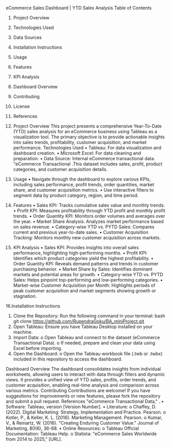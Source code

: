 eCommerce Sales Dashboard | YTD Sales Analysis
Table of Contents
1.	Project Overview
2.	Technologies Used
3.	Data Sources
4.	Installation Instructions
5.	Usage
6.	Features
7.	KPI Analysis
8.	Dashboard Overview
9.	Contributing
10.	License
11.	References
12. Project Overview
This project presents a comprehensive Year-To-Date (YTD) sales analysis for an eCommerce business using Tableau as a visualization tool. The primary objective is to provide actionable insights into sales trends, profitability, customer acquisition, and market performance.
Technologies Used
•	Tableau: For data visualization and dashboard creation.
•	Microsoft Excel: For data cleaning and preparation.
•	Data Source: Internal eCommerce transactional data.
"eCommerce Transactional .This dataset includes sales, profit, product categories, and customer acquisition details.
13. Usage
•	Navigate through the dashboard to explore various KPIs, including sales performance, profit trends, order quantities, market share, and customer acquisition metrics.
•	Use interactive filters to segment data by product category, region, and time period.

14. Features
•	Sales KPI: Tracks cumulative sales value and monthly trends.
•	Profit KPI: Measures profitability through YTD profit and monthly profit trends.
•	Order Quantity KPI: Monitors order volumes and averages over the year.
•	Market Share Analysis: Analyzes market performance based on sales revenue.
•	Category-wise YTD vs. PYTD Sales: Compares current and previous year-to-date sales.
•	Customer Acquisition Tracking: Monitors monthly new customer acquisition across markets.
15. KPI Analysis
•	Sales KPI: Provides insights into overall sales performance, highlighting high-performing months.
•	Profit KPI: Identifies which product categories yield the highest profitability.
•	Order Quantity KPI: Reveals demand patterns and trends in customer purchasing behavior.
•	Market Share by Sales: Identifies dominant markets and potential areas for growth.
•	Category-wise YTD vs. PYTD Sales: Helps pinpoint top-performing and low-performing categories.
•	Market-wise Customer Acquisition per Month: Highlights periods of peak customer acquisition and market segments showing growth or stagnation.

16.Installation Instructions
1.	Clone the Repository:
Run the following command in your terminal:
bash
git clone https://github.com/RupendraGoku/BA_miniProject.git
2.	Open Tableau:
Ensure you have Tableau Desktop installed on your machine.
3.	Import Data:
o	Open Tableau and connect to the dataset (eCommerce Transactional Data).
o	If needed, prepare and clean your data using Excel before importing.
4.	Open the Dashboard:
o	Open the Tableau workbook file (.twb or .twbx) included in this repository to access the dashboard.

Dashboard Overview
The dashboard consolidates insights from individual worksheets, allowing users to interact with data through filters and dynamic views. It provides a unified view of YTD sales, profits, order trends, and customer acquisition, enabling real-time analysis and comparison across various metrics.
Contributing
Contributions are welcome! If you have suggestions for improvements or new features, please fork the repository and submit a pull request.
References
"eCommerce Transactional Data," .
•	Software: Tableau, version [Version Number].
•	Literature:
o	Chaffey, D. (2022). Digital Marketing: Strategy, Implementation and Practice. Pearson.
o	Kotler, P., & Keller, K. L. (2016). Marketing Management. Pearson.
o	Kumar, V., & Reinartz, W. (2016). "Creating Enduring Customer Value." Journal of Marketing, 80(6), 36-68.
•	Online Resources:
o	Tableau Official Documentation: Tableau Help.
o	Statista: "eCommerce Sales Worldwide from 2014 to 2025," [URL].

